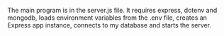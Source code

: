 The main program is in the server.js file. It requires express, dotenv and mongodb, loads environment variables from the .env file, creates an Express app instance, connects to my database and starts the server.
